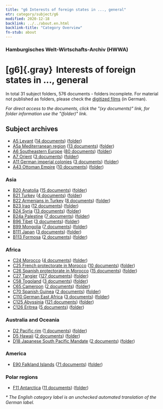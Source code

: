 ```yaml
---
title: "g6 Interests of foreign states in ..., general"
etr: category/subject/g6
modified: 2020-12-18
backlink: ../../about.en.html
backlink-title: "Category Overview"
fn-stub: about
---
```


### Hamburgisches Welt-Wirtschafts-Archiv (HWWA)
# [g6]{.gray}&#8201; Interests of foreign states in ..., general&#160; 





In total 31 subject folders, 576 documents - folders incomplete.
For material not published as folders, please check the [digitized films](/film/h1_sh) (in German).

_For direct access to the documents, click the "(xy documents)" link, for folder information use the "(folder)" link._

## Subject archives


- [A5 Levant](../../../geo/about.en.html#A5) (<a href="https://dfg-viewer.de/show/?tx_dlf[id]=https://pm20.zbw.eu/mets/sh/1408xx/140898/1445xx/144565/public.mets.en.xml" target="_blank">14 documents</a>) ([folder](http://purl.org/pressemappe20/folder/sh/140898,144565))
- [A5a Mediterranean region](../../../geo/about.en.html#A5a) (<a href="https://dfg-viewer.de/show/?tx_dlf[id]=https://pm20.zbw.eu/mets/sh/1408xx/140899/1445xx/144565/public.mets.en.xml" target="_blank">13 documents</a>) ([folder](http://purl.org/pressemappe20/folder/sh/140899,144565))
- [A6 Southeastern Europe](../../../geo/about.en.html#A6) (<a href="https://dfg-viewer.de/show/?tx_dlf[id]=https://pm20.zbw.eu/mets/sh/1409xx/140900/1445xx/144565/public.mets.en.xml" target="_blank">80 documents</a>) ([folder](http://purl.org/pressemappe20/folder/sh/140900,144565))
- [A7 Orient](../../../geo/about.en.html#A7) (<a href="https://dfg-viewer.de/show/?tx_dlf[id]=https://pm20.zbw.eu/mets/sh/1409xx/140902/1445xx/144565/public.mets.en.xml" target="_blank">3 documents</a>) ([folder](http://purl.org/pressemappe20/folder/sh/140902,144565))
- [A11 German imperial colonies](../../../geo/about.en.html#A11) (<a href="https://dfg-viewer.de/show/?tx_dlf[id]=https://pm20.zbw.eu/mets/sh/1409xx/140960/1445xx/144565/public.mets.en.xml" target="_blank">3 documents</a>) ([folder](http://purl.org/pressemappe20/folder/sh/140960,144565))
- [A43 Ottoman Empire](../../../geo/about.en.html#A43) (<a href="https://dfg-viewer.de/show/?tx_dlf[id]=https://pm20.zbw.eu/mets/sh/1410xx/141034/1445xx/144565/public.mets.en.xml" target="_blank">10 documents</a>) ([folder](http://purl.org/pressemappe20/folder/sh/141034,144565))

### Asia

- [B20 Anatolia](../../../geo/about.en.html#B20) (<a href="https://dfg-viewer.de/show/?tx_dlf[id]=https://pm20.zbw.eu/mets/sh/1411xx/141108/1445xx/144565/public.mets.en.xml" target="_blank">15 documents</a>) ([folder](http://purl.org/pressemappe20/folder/sh/141108,144565))
- [B21 Turkey](../../../geo/about.en.html#B21) (<a href="https://dfg-viewer.de/show/?tx_dlf[id]=https://pm20.zbw.eu/mets/sh/1411xx/141111/1445xx/144565/public.mets.en.xml" target="_blank">4 documents</a>) ([folder](http://purl.org/pressemappe20/folder/sh/141111,144565))
- [B22 Armenians in Turkey](../../../geo/about.en.html#B22) (<a href="https://dfg-viewer.de/show/?tx_dlf[id]=https://pm20.zbw.eu/mets/sh/1411xx/141112/1445xx/144565/public.mets.en.xml" target="_blank">8 documents</a>) ([folder](http://purl.org/pressemappe20/folder/sh/141112,144565))
- [B23 Iraq](../../../geo/about.en.html#B23) (<a href="https://dfg-viewer.de/show/?tx_dlf[id]=https://pm20.zbw.eu/mets/sh/1411xx/141113/1445xx/144565/public.mets.en.xml" target="_blank">12 documents</a>) ([folder](http://purl.org/pressemappe20/folder/sh/141113,144565))
- [B24 Syria](../../../geo/about.en.html#B24) (<a href="https://dfg-viewer.de/show/?tx_dlf[id]=https://pm20.zbw.eu/mets/sh/1411xx/141114/1445xx/144565/public.mets.en.xml" target="_blank">13 documents</a>) ([folder](http://purl.org/pressemappe20/folder/sh/141114,144565))
- [B24a Palestine](../../../geo/about.en.html#B24a) (<a href="https://dfg-viewer.de/show/?tx_dlf[id]=https://pm20.zbw.eu/mets/sh/1411xx/141115/1445xx/144565/public.mets.en.xml" target="_blank">7 documents</a>) ([folder](http://purl.org/pressemappe20/folder/sh/141115,144565))
- [B96 Tibet](../../../geo/about.en.html#B96) (<a href="https://dfg-viewer.de/show/?tx_dlf[id]=https://pm20.zbw.eu/mets/sh/1412xx/141259/1445xx/144565/public.mets.en.xml" target="_blank">3 documents</a>) ([folder](http://purl.org/pressemappe20/folder/sh/141259,144565))
- [B99 Mongolia](../../../geo/about.en.html#B99) (<a href="https://dfg-viewer.de/show/?tx_dlf[id]=https://pm20.zbw.eu/mets/sh/1412xx/141261/1445xx/144565/public.mets.en.xml" target="_blank">7 documents</a>) ([folder](http://purl.org/pressemappe20/folder/sh/141261,144565))
- [B111 Japan](../../../geo/about.en.html#B111) (<a href="https://dfg-viewer.de/show/?tx_dlf[id]=https://pm20.zbw.eu/mets/sh/1412xx/141272/1445xx/144565/public.mets.en.xml" target="_blank">3 documents</a>) ([folder](http://purl.org/pressemappe20/folder/sh/141272,144565))
- [B113 Formosa](../../../geo/about.en.html#B113) (<a href="https://dfg-viewer.de/show/?tx_dlf[id]=https://pm20.zbw.eu/mets/sh/1412xx/141274/1445xx/144565/public.mets.en.xml" target="_blank">2 documents</a>) ([folder](http://purl.org/pressemappe20/folder/sh/141274,144565))

### Africa

- [C24 Morocco](../../../geo/about.en.html#C24) (<a href="https://dfg-viewer.de/show/?tx_dlf[id]=https://pm20.zbw.eu/mets/sh/1413xx/141356/1445xx/144565/public.mets.en.xml" target="_blank">4 documents</a>) ([folder](http://purl.org/pressemappe20/folder/sh/141356,144565))
- [C25 French protectorate in Morocco](../../../geo/about.en.html#C25) (<a href="https://dfg-viewer.de/show/?tx_dlf[id]=https://pm20.zbw.eu/mets/sh/1413xx/141358/1445xx/144565/public.mets.en.xml" target="_blank">10 documents</a>) ([folder](http://purl.org/pressemappe20/folder/sh/141358,144565))
- [C26 Spanish protectorate in Morocco](../../../geo/about.en.html#C26) (<a href="https://dfg-viewer.de/show/?tx_dlf[id]=https://pm20.zbw.eu/mets/sh/1413xx/141359/1445xx/144565/public.mets.en.xml" target="_blank">15 documents</a>) ([folder](http://purl.org/pressemappe20/folder/sh/141359,144565))
- [C27 Tangier](../../../geo/about.en.html#C27) (<a href="https://dfg-viewer.de/show/?tx_dlf[id]=https://pm20.zbw.eu/mets/sh/1413xx/141360/1445xx/144565/public.mets.en.xml" target="_blank">127 documents</a>) ([folder](http://purl.org/pressemappe20/folder/sh/141360,144565))
- [C58 Togoland](../../../geo/about.en.html#C58) (<a href="https://dfg-viewer.de/show/?tx_dlf[id]=https://pm20.zbw.eu/mets/sh/1414xx/141408/1445xx/144565/public.mets.en.xml" target="_blank">3 documents</a>) ([folder](http://purl.org/pressemappe20/folder/sh/141408,144565))
- [C65 Cameroon](../../../geo/about.en.html#C65) (<a href="https://dfg-viewer.de/show/?tx_dlf[id]=https://pm20.zbw.eu/mets/sh/1414xx/141410/1445xx/144565/public.mets.en.xml" target="_blank">2 documents</a>) ([folder](http://purl.org/pressemappe20/folder/sh/141410,144565))
- [C70 Spanish Guinea](../../../geo/about.en.html#C70) (<a href="https://dfg-viewer.de/show/?tx_dlf[id]=https://pm20.zbw.eu/mets/sh/1414xx/141412/1445xx/144565/public.mets.en.xml" target="_blank">2 documents</a>) ([folder](http://purl.org/pressemappe20/folder/sh/141412,144565))
- [C110 German East Africa](../../../geo/about.en.html#C110) (<a href="https://dfg-viewer.de/show/?tx_dlf[id]=https://pm20.zbw.eu/mets/sh/1414xx/141471/1445xx/144565/public.mets.en.xml" target="_blank">3 documents</a>) ([folder](http://purl.org/pressemappe20/folder/sh/141471,144565))
- [C125 Abyssinia](../../../geo/about.en.html#C125) (<a href="https://dfg-viewer.de/show/?tx_dlf[id]=https://pm20.zbw.eu/mets/sh/1414xx/141482/1445xx/144565/public.mets.en.xml" target="_blank">121 documents</a>) ([folder](http://purl.org/pressemappe20/folder/sh/141482,144565))
- [C126 Eritrea](../../../geo/about.en.html#C126) (<a href="https://dfg-viewer.de/show/?tx_dlf[id]=https://pm20.zbw.eu/mets/sh/1414xx/141483/1445xx/144565/public.mets.en.xml" target="_blank">5 documents</a>) ([folder](http://purl.org/pressemappe20/folder/sh/141483,144565))

### Australia and Oceania

- [D2 Pacific rim](../../../geo/about.en.html#D2) (<a href="https://dfg-viewer.de/show/?tx_dlf[id]=https://pm20.zbw.eu/mets/sh/1415xx/141593/1445xx/144565/public.mets.en.xml" target="_blank">1 documents</a>) ([folder](http://purl.org/pressemappe20/folder/sh/141593,144565))
- [D5 Hawaii](../../../geo/about.en.html#D5) (<a href="https://dfg-viewer.de/show/?tx_dlf[id]=https://pm20.zbw.eu/mets/sh/1415xx/141595/1445xx/144565/public.mets.en.xml" target="_blank">2 documents</a>) ([folder](http://purl.org/pressemappe20/folder/sh/141595,144565))
- [D18 Japanese South Pacific Mandate](../../../geo/about.en.html#D18) (<a href="https://dfg-viewer.de/show/?tx_dlf[id]=https://pm20.zbw.eu/mets/sh/1416xx/141618/1445xx/144565/public.mets.en.xml" target="_blank">2 documents</a>) ([folder](http://purl.org/pressemappe20/folder/sh/141618,144565))

### America

- [E90 Falkland Islands](../../../geo/about.en.html#E90) (<a href="https://dfg-viewer.de/show/?tx_dlf[id]=https://pm20.zbw.eu/mets/sh/1416xx/141694/1445xx/144565/public.mets.en.xml" target="_blank">71 documents</a>) ([folder](http://purl.org/pressemappe20/folder/sh/141694,144565))

### Polar regions

- [F11 Antarctica](../../../geo/about.en.html#F11) (<a href="https://dfg-viewer.de/show/?tx_dlf[id]=https://pm20.zbw.eu/mets/sh/1417xx/141703/1445xx/144565/public.mets.en.xml" target="_blank">11 documents</a>) ([folder](http://purl.org/pressemappe20/folder/sh/141703,144565))


_* The English category label is an unchecked automated translation of the German label._

